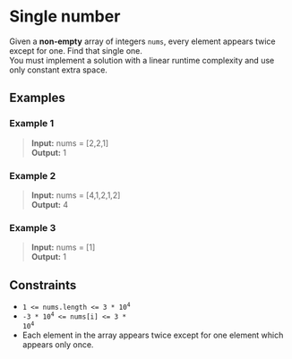 # Single number
Given a **non-empty** array of integers `nums`, every element appears twice except for one. Find that single one.  
You must implement a solution with a linear runtime complexity and use only constant extra space.

## Examples
### Example 1
> **Input:** nums = [2,2,1]  
> **Output:** 1

### Example 2
> **Input:** nums = [4,1,2,1,2]  
> **Output:** 4

### Example 3
> **Input:** nums = [1]  
> **Output:** 1

## Constraints
* <code>1 <= nums.length <= 3 * 10<sup>4</sup></code>
* <code>-3 * 10<sup>4</sup> <= nums[i] <= 3 * 10<sup>4</sup></code>
* Each element in the array appears twice except for one element which appears only once.
